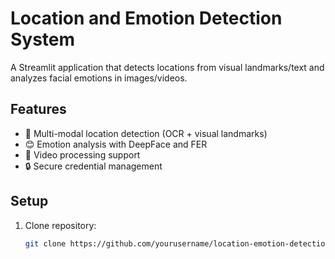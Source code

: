 # Location and Emotion Detection System

A Streamlit application that detects locations from visual landmarks/text and analyzes facial emotions in images/videos.

## Features
- 📍 Multi-modal location detection (OCR + visual landmarks)
- 😊 Emotion analysis with DeepFace and FER
- 🎥 Video processing support
- 🔒 Secure credential management

## Setup
1. Clone repository:
   ```bash
   git clone https://github.com/yourusername/location-emotion-detection.git
